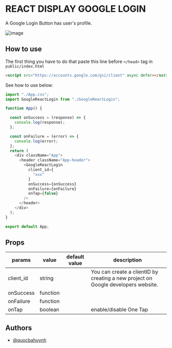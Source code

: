 
#  REACT DISPLAY GOOGLE LOGIN

A Google Login Button has user's profile.

![image](https://user-images.githubusercontent.com/39693803/174433730-ebb58e4c-b335-47c0-aacf-00996e6ce224.png)





## How to use
The first thing you have to do that paste this line before `</head>` tag in `public/index.html`
```html
<script src="https://accounts.google.com/gsi/client" async defer></script>
```
See how to use below: 
```js
import "./App.css";
import GoogleReactLogin from "./GoogleReactLogin";

function App() {

  const onSuccess = (response) => {
    console.log(response);
  };

  const onFailure = (error) => {
    console.log(error);
  };
  return (
    <div className="App">
      <header className="App-header">
        <GoogleReactLogin
          client_id={
            "xxx"
          }
          onSuccess={onSuccess}
          onFailure={onFailure}
          onTap={false}
        />
      </header>
    </div>
  );
}

export default App;
```




## Props
| params    	| value    	| default value 	| description                                                                       	|
|-----------	|----------	|---------------	|-----------------------------------------------------------------------------------	|
| client_id 	| string   	|               	| You can create a clientID by creating a new project on Google developers website. 	|
| onSuccess 	| function 	|               	|                                                                                   	|
| onFailure 	| function 	|               	|                                                                                   	|
| onTap     	| boolean  	|               	| enable/disable One Tap                                                            	|


## Authors

- [@quocbahuynh](https://www.github.com/quocbahuynh)


